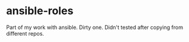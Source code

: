 # ansible-roles

Part of my work with ansible. Dirty one. Didn't tested after copying from different repos.
